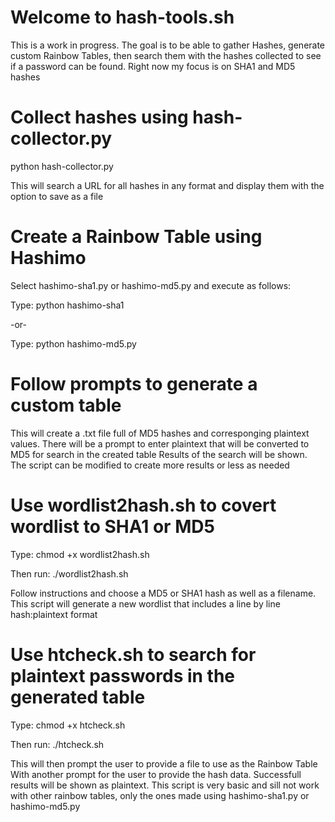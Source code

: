 # Welcome to hash-tools.sh
This is a work in progress. 
The goal is to be able to gather Hashes, generate custom Rainbow Tables, then search them with the hashes collected to see if a password can be found.
Right now my focus is on SHA1 and MD5 hashes

# Collect hashes using hash-collector.py
python hash-collector.py

This will search a URL for all hashes in any format and display them with the option to save as a file

# Create a Rainbow Table using Hashimo
Select hashimo-sha1.py or hashimo-md5.py and execute as follows:

Type: python hashimo-sha1

-or-

Type: python hashimo-md5.py
# Follow prompts to generate a custom table
This will create a .txt file full of MD5 hashes and corresponging plaintext values.
There will be a prompt to enter plaintext that will be converted to MD5 for search in the created table
Results of the search will be shown.
The script can be modified to create more results or less as needed

# Use wordlist2hash.sh to covert wordlist to SHA1 or MD5

Type: chmod +x wordlist2hash.sh

Then run: ./wordlist2hash.sh

Follow instructions and choose a MD5 or SHA1 hash as well as a filename. 
This script will generate a new wordlist that includes a line by line hash:plaintext format

# Use htcheck.sh to search for plaintext passwords in the generated table
Type: chmod +x htcheck.sh

Then run: ./htcheck.sh

This will then prompt the user to provide a file to use as the Rainbow Table
With another prompt for the user to provide the hash data.
Successfull results will be shown as plaintext. This script is very basic and sill not work with other rainbow tables, only the ones made using hashimo-sha1.py or hashimo-md5.py


